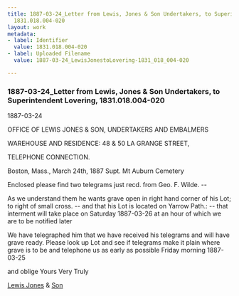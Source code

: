 ```yaml
---
title: 1887-03-24_Letter from Lewis, Jones & Son Undertakers, to Superintendent Lovering,
  1831.018.004-020
layout: work
metadata:
- label: Identifier
  value: 1831.018.004-020
- label: Uploaded Filename
  value: 1887-03-24_LewisJonestoLovering-1831_018_004-020

---
```

<div class="pages">
<div id="page-25083632">
<h3><a name="page-25083632">1887-03-24_Letter from Lewis, Jones &amp; Son Undertakers, to Superintendent Lovering, 1831.018.004-020</a></h3>
<div class="page-content">
<p><date when=''>1887-03-24</date></p>
<p>OFFICE OF<span class='line-break'> </span>LEWIS JONES &amp; SON,<span class='line-break'> </span>UNDERTAKERS<span class='line-break'> </span>AND<span class='line-break'> </span>EMBALMERS</p>
<p>WAREHOUSE AND RESIDENCE: 48 &amp; 50 LA GRANGE STREET,</p>
<p>TELEPHONE CONNECTION.</p>
<p>Boston, Mass., March 24th, 1887<span class='line-break'> </span>Supt. Mt Auburn Cemetery</p>
<p>Enclosed please find two telegrams<span class='line-break'> </span>just recd. from Geo. F. Wilde. --</p>
<p>As we understand them he wants<span class='line-break'> </span>grave open in right hand corner of his<span class='line-break'> </span>Lot; to right of small cross. -- and that<span class='line-break'> </span>his Lot is located on Yarrow Path.: --<span class='line-break'> </span>that interment will take place on Satur<span class='line-break'></span>day <date when=''>1887-03-26</date> at an hour of which we are to be no<span class='line-break'></span>tified later</p>
<p>We have telegraphed him that we<span class='line-break'> </span>have received his telegrams and will have<span class='line-break'> </span>grave ready. Please look up Lot and<span class='line-break'> </span>see if telegrams make it plain where grave<span class='line-break'> </span>is to be and telephone us as early as<span class='line-break'> </span>possible Friday morning <date when=''>1887-03-25</date></p>
<p>and oblige Yours Very Truly</p>
<p><u>Lewis Jones</u> &amp; <u>Son</u></p>
</div>
</div>
<br />
</div>

